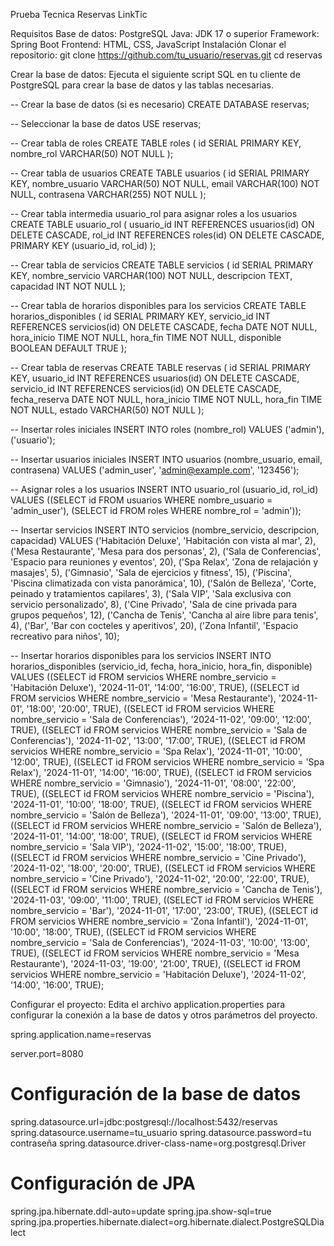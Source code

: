 Prueba Tecnica Reservas LinkTic

Requisitos
Base de datos: PostgreSQL
Java: JDK 17 o superior
Framework: Spring Boot
Frontend: HTML, CSS, JavaScript
Instalación
Clonar el repositorio:
git clone https://github.com/tu_usuario/reservas.git
cd reservas

Crear la base de datos: Ejecuta el siguiente script SQL en tu cliente de PostgreSQL para crear la base de datos y las tablas necesarias.

-- Crear la base de datos (si es necesario)
CREATE DATABASE reservas;

-- Seleccionar la base de datos
USE reservas;

-- Crear tabla de roles
CREATE TABLE roles (
    id SERIAL PRIMARY KEY,
    nombre_rol VARCHAR(50) NOT NULL
);

-- Crear tabla de usuarios
CREATE TABLE usuarios (
    id SERIAL PRIMARY KEY,
    nombre_usuario VARCHAR(50) NOT NULL,
    email VARCHAR(100) NOT NULL,
    contrasena VARCHAR(255) NOT NULL
);

-- Crear tabla intermedia usuario_rol para asignar roles a los usuarios
CREATE TABLE usuario_rol (
    usuario_id INT REFERENCES usuarios(id) ON DELETE CASCADE,
    rol_id INT REFERENCES roles(id) ON DELETE CASCADE,
    PRIMARY KEY (usuario_id, rol_id)
);

-- Crear tabla de servicios
CREATE TABLE servicios (
    id SERIAL PRIMARY KEY,
    nombre_servicio VARCHAR(100) NOT NULL,
    descripcion TEXT,
    capacidad INT NOT NULL
);

-- Crear tabla de horarios disponibles para los servicios
CREATE TABLE horarios_disponibles (
    id SERIAL PRIMARY KEY,
    servicio_id INT REFERENCES servicios(id) ON DELETE CASCADE,
    fecha DATE NOT NULL,
    hora_inicio TIME NOT NULL,
    hora_fin TIME NOT NULL,
    disponible BOOLEAN DEFAULT TRUE
);

-- Crear tabla de reservas
CREATE TABLE reservas (
    id SERIAL PRIMARY KEY,
    usuario_id INT REFERENCES usuarios(id) ON DELETE CASCADE,
    servicio_id INT REFERENCES servicios(id) ON DELETE CASCADE,
    fecha_reserva DATE NOT NULL,
    hora_inicio TIME NOT NULL,
    hora_fin TIME NOT NULL,
    estado VARCHAR(50) NOT NULL
);

-- Insertar roles iniciales
INSERT INTO roles (nombre_rol) VALUES 
    ('admin'), 
    ('usuario');

-- Insertar usuarios iniciales
INSERT INTO usuarios (nombre_usuario, email, contrasena)
VALUES 
    ('admin_user', 'admin@example.com', '123456');

-- Asignar roles a los usuarios
INSERT INTO usuario_rol (usuario_id, rol_id) VALUES
    ((SELECT id FROM usuarios WHERE nombre_usuario = 'admin_user'), (SELECT id FROM roles WHERE nombre_rol = 'admin'));

-- Insertar servicios
INSERT INTO servicios (nombre_servicio, descripcion, capacidad)
VALUES 
    ('Habitación Deluxe', 'Habitación con vista al mar', 2),
    ('Mesa Restaurante', 'Mesa para dos personas', 2),
    ('Sala de Conferencias', 'Espacio para reuniones y eventos', 20),
    ('Spa Relax', 'Zona de relajación y masajes', 5),
    ('Gimnasio', 'Sala de ejercicios y fitness', 15),
    ('Piscina', 'Piscina climatizada con vista panorámica', 10),
    ('Salón de Belleza', 'Corte, peinado y tratamientos capilares', 3),
    ('Sala VIP', 'Sala exclusiva con servicio personalizado', 8),
    ('Cine Privado', 'Sala de cine privada para grupos pequeños', 12),
    ('Cancha de Tenis', 'Cancha al aire libre para tenis', 4),
    ('Bar', 'Bar con cocteles y aperitivos', 20),
    ('Zona Infantil', 'Espacio recreativo para niños', 10);

-- Insertar horarios disponibles para los servicios
INSERT INTO horarios_disponibles (servicio_id, fecha, hora_inicio, hora_fin, disponible)
VALUES 
    ((SELECT id FROM servicios WHERE nombre_servicio = 'Habitación Deluxe'), '2024-11-01', '14:00', '16:00', TRUE),
    ((SELECT id FROM servicios WHERE nombre_servicio = 'Mesa Restaurante'), '2024-11-01', '18:00', '20:00', TRUE),
    ((SELECT id FROM servicios WHERE nombre_servicio = 'Sala de Conferencias'), '2024-11-02', '09:00', '12:00', TRUE),
    ((SELECT id FROM servicios WHERE nombre_servicio = 'Sala de Conferencias'), '2024-11-02', '13:00', '17:00', TRUE),
    ((SELECT id FROM servicios WHERE nombre_servicio = 'Spa Relax'), '2024-11-01', '10:00', '12:00', TRUE),
    ((SELECT id FROM servicios WHERE nombre_servicio = 'Spa Relax'), '2024-11-01', '14:00', '16:00', TRUE),
    ((SELECT id FROM servicios WHERE nombre_servicio = 'Gimnasio'), '2024-11-01', '08:00', '22:00', TRUE),
    ((SELECT id FROM servicios WHERE nombre_servicio = 'Piscina'), '2024-11-01', '10:00', '18:00', TRUE),
    ((SELECT id FROM servicios WHERE nombre_servicio = 'Salón de Belleza'), '2024-11-01', '09:00', '13:00', TRUE),
    ((SELECT id FROM servicios WHERE nombre_servicio = 'Salón de Belleza'), '2024-11-01', '14:00', '18:00', TRUE),
    ((SELECT id FROM servicios WHERE nombre_servicio = 'Sala VIP'), '2024-11-02', '15:00', '18:00', TRUE),
    ((SELECT id FROM servicios WHERE nombre_servicio = 'Cine Privado'), '2024-11-02', '18:00', '20:00', TRUE),
    ((SELECT id FROM servicios WHERE nombre_servicio = 'Cine Privado'), '2024-11-02', '20:00', '22:00', TRUE),
    ((SELECT id FROM servicios WHERE nombre_servicio = 'Cancha de Tenis'), '2024-11-03', '09:00', '11:00', TRUE),
    ((SELECT id FROM servicios WHERE nombre_servicio = 'Bar'), '2024-11-01', '17:00', '23:00', TRUE),
    ((SELECT id FROM servicios WHERE nombre_servicio = 'Zona Infantil'), '2024-11-01', '10:00', '18:00', TRUE),
    ((SELECT id FROM servicios WHERE nombre_servicio = 'Sala de Conferencias'), '2024-11-03', '10:00', '13:00', TRUE),
    ((SELECT id FROM servicios WHERE nombre_servicio = 'Mesa Restaurante'), '2024-11-03', '19:00', '21:00', TRUE),
    ((SELECT id FROM servicios WHERE nombre_servicio = 'Habitación Deluxe'), '2024-11-02', '14:00', '16:00', TRUE);


Configurar el proyecto: Edita el archivo application.properties para configurar la conexión a la base de datos y otros parámetros del proyecto.

spring.application.name=reservas

server.port=8080

# Configuración de la base de datos
spring.datasource.url=jdbc:postgresql://localhost:5432/reservas
spring.datasource.username=tu_usuario
spring.datasource.password=tu contraseña
spring.datasource.driver-class-name=org.postgresql.Driver

# Configuración de JPA
spring.jpa.hibernate.ddl-auto=update
spring.jpa.show-sql=true
spring.jpa.properties.hibernate.dialect=org.hibernate.dialect.PostgreSQLDialect
